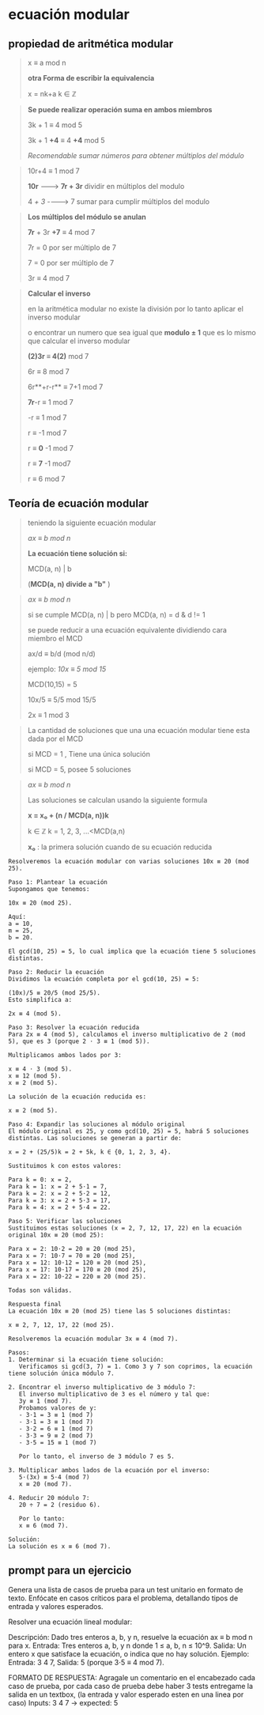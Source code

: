 # ecuación modular



## propiedad de aritmética modular

> x ≡ a mod n
>
> **otra Forma de escribir la equivalencia**
>
> x = nk+a        k ∈ ℤ

>**Se puede realizar operación suma en ambos miembros**
>
>3k + 1 ≡ 4 mod 5
>
>3k + 1 **+4** ≡ 4 **+4** mod 5
>
>*Recomendable sumar números para obtener múltiplos del módulo*

>10r+4 ≡ 1 mod 7
>
>**10r** ---> **7r + 3r** dividir en múltiplos del modulo
>
>4 *+ 3* ----> 7 sumar para cumplir múltiplos del modulo

>**Los múltiplos del módulo se anulan**
>
>**7r** + 3r **+7** ≡ 4 mod 7
>
>7r = 0 por ser múltiplo de 7
>
>7 = 0 por ser múltiplo de 7
>
>3r ≡ 4 mod 7

>**Calcular el inverso**
>
>en la aritmética modular no existe la división por lo tanto aplicar el inverso modular
>
>o encontrar un numero que sea igual que **modulo ± 1** que es lo mismo que calcular el inverso modular 
>
>**(2)**3r  ≡ 4**(2)** mod 7
>
>6r ≡ 8 mod 7
>
>6r**+r-r** ≡ 7+1 mod 7
>
>**7r**-r ≡ 1 mod 7
>
>-r ≡ 1 mod 7
>
>r ≡ -1 mod 7
>
>r ≡ **0** -1 mod 7
>
>r ≡ **7** -1 mod7
>
>r ≡ 6 mod 7

## Teoría de ecuación modular

> teniendo la siguiente ecuación modular
>
> *ax ≡ b mod n*
>
> **La ecuación tiene solución si:**
>
> MCD(a, n) | b   
>
> (**MCD(a, n) divide a  "b"** )



>*ax ≡ b mod n*
>
>si se cumple MCD(a, n) | b    pero  MCD(a, n) = d   &  d != 1
>
>se puede reducir a una ecuación equivalente dividiendo cara miembro el MCD
>
>ax/d ≡  b/d   (mod  n/d)
>
>
>
>ejemplo: *10x ≡ 5 mod 15*
>
>MCD(10,15) = 5
>
>10x/5  ≡ 5/5  mod 15/5
>
>2x ≡ 1 mod 3 

> La cantidad de soluciones que una una ecuación modular tiene esta dada por el MCD
>
> si MCD = 1 , Tiene una única solución
>
> si MCD = 5, posee 5 soluciones

> *ax ≡ b mod n*
>
> Las soluciones se calculan usando la siguiente formula
>
> **x = x₀ + (n / MCD(a, n))k**
>
> k ∈ ℤ    k = 1, 2, 3, ...<MCD(a,n)
>
> 
>
>  **x₀** : la primera solución cuando de su ecuación reducida

`Resolveremos la ecuación modular con varias soluciones 10x ≡ 20 (mod 25).`


```
Paso 1: Plantear la ecuación
Supongamos que tenemos:

10x ≡ 20 (mod 25).

Aquí:
a = 10,
m = 25,
b = 20.

El gcd(10, 25) = 5, lo cual implica que la ecuación tiene 5 soluciones distintas.

Paso 2: Reducir la ecuación
Dividimos la ecuación completa por el gcd(10, 25) = 5:

(10x)/5 ≡ 20/5 (mod 25/5).
Esto simplifica a:

2x ≡ 4 (mod 5).

Paso 3: Resolver la ecuación reducida
Para 2x ≡ 4 (mod 5), calculamos el inverso multiplicativo de 2 (mod 5), que es 3 (porque 2 ⋅ 3 ≡ 1 (mod 5)).

Multiplicamos ambos lados por 3:

x ≡ 4 ⋅ 3 (mod 5).
x ≡ 12 (mod 5).
x ≡ 2 (mod 5).

La solución de la ecuación reducida es:

x ≡ 2 (mod 5).

Paso 4: Expandir las soluciones al módulo original
El módulo original es 25, y como gcd(10, 25) = 5, habrá 5 soluciones distintas. Las soluciones se generan a partir de:

x = 2 + (25/5)k = 2 + 5k, k ∈ {0, 1, 2, 3, 4}.

Sustituimos k con estos valores:

Para k = 0: x = 2,
Para k = 1: x = 2 + 5⋅1 = 7,
Para k = 2: x = 2 + 5⋅2 = 12,
Para k = 3: x = 2 + 5⋅3 = 17,
Para k = 4: x = 2 + 5⋅4 = 22.

Paso 5: Verificar las soluciones
Sustituimos estas soluciones (x = 2, 7, 12, 17, 22) en la ecuación original 10x ≡ 20 (mod 25):

Para x = 2: 10⋅2 = 20 ≡ 20 (mod 25),
Para x = 7: 10⋅7 = 70 ≡ 20 (mod 25),
Para x = 12: 10⋅12 = 120 ≡ 20 (mod 25),
Para x = 17: 10⋅17 = 170 ≡ 20 (mod 25),
Para x = 22: 10⋅22 = 220 ≡ 20 (mod 25).

Todas son válidas.

Respuesta final
La ecuación 10x ≡ 20 (mod 25) tiene las 5 soluciones distintas:

x ≡ 2, 7, 12, 17, 22 (mod 25).

```



`Resolveremos la ecuación modular 3x ≡ 4 (mod 7).`

```
Pasos:
1. Determinar si la ecuación tiene solución:
   Verificamos si gcd(3, 7) = 1. Como 3 y 7 son coprimos, la ecuación tiene solución única módulo 7.

2. Encontrar el inverso multiplicativo de 3 módulo 7:
   El inverso multiplicativo de 3 es el número y tal que:
   3y ≡ 1 (mod 7).
   Probamos valores de y:
   - 3⋅1 = 3 ≡ 1 (mod 7)
   - 3⋅1 = 3 ≡ 1 (mod 7)
   - 3⋅2 = 6 ≡ 1 (mod 7)
   - 3⋅3 = 9 ≡ 2 (mod 7)
   - 3⋅5 = 15 ≡ 1 (mod 7)

   Por lo tanto, el inverso de 3 módulo 7 es 5.

3. Multiplicar ambos lados de la ecuación por el inverso:
   5⋅(3x) ≡ 5⋅4 (mod 7)
   x ≡ 20 (mod 7).

4. Reducir 20 módulo 7:
   20 ÷ 7 = 2 (residuo 6).

   Por lo tanto:
   x ≡ 6 (mod 7).

Solución:
La solución es x ≡ 6 (mod 7).
```




## prompt para un ejercicio
Genera una lista de casos de prueba para un test unitario en formato de texto. Enfócate en casos críticos para el problema, detallando tipos de entrada y valores esperados.

Resolver una ecuación lineal modular:

Descripción: Dado tres enteros a, b, y n, resuelve la ecuación ax ≡ b mod n para x.
Entrada: Tres enteros a, b, y n donde 1 ≤ a, b, n ≤ 10^9.
Salida: Un entero x que satisface la ecuación, o indica que no hay solución.
Ejemplo: Entrada: 3 4 7, Salida: 5 (porque 3⋅5 ≡ 4 mod 7).

FORMATO DE RESPUESTA:
Agragale un comentario en el encabezado cada caso de prueba, por cada caso de prueba debe haber 3 tests
entregame la salida en un textbox,
(la entrada y valor esperado esten en una linea por caso)
Inputs: 3 4 7 -> expected: 5



